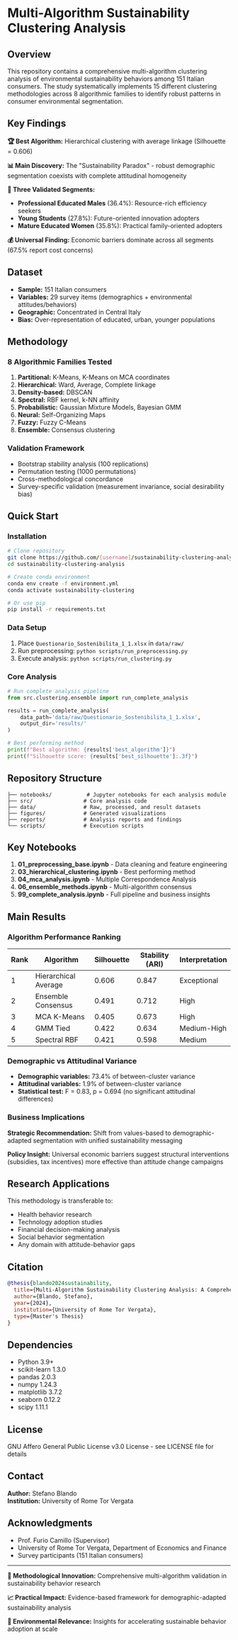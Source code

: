 # Multi-Algorithm Sustainability Clustering Analysis

## Overview

This repository contains a comprehensive multi-algorithm clustering analysis of environmental sustainability behaviors among 151 Italian consumers. The study systematically implements 15 different clustering methodologies across 8 algorithmic families to identify robust patterns in consumer environmental segmentation.

## Key Findings

**🏆 Best Algorithm:** Hierarchical clustering with average linkage (Silhouette = 0.606)

**📊 Main Discovery:** The "Sustainability Paradox" - robust demographic segmentation coexists with complete attitudinal homogeneity

**👥 Three Validated Segments:**
- **Professional Educated Males** (36.4%): Resource-rich efficiency seekers
- **Young Students** (27.8%): Future-oriented innovation adopters  
- **Mature Educated Women** (35.8%): Practical family-oriented adopters

**💰 Universal Finding:** Economic barriers dominate across all segments (67.5% report cost concerns)

## Dataset

- **Sample:** 151 Italian consumers
- **Variables:** 29 survey items (demographics + environmental attitudes/behaviors)
- **Geographic:** Concentrated in Central Italy
- **Bias:** Over-representation of educated, urban, younger populations

## Methodology

### 8 Algorithmic Families Tested
1. **Partitional:** K-Means, K-Means on MCA coordinates
2. **Hierarchical:** Ward, Average, Complete linkage
3. **Density-based:** DBSCAN
4. **Spectral:** RBF kernel, k-NN affinity
5. **Probabilistic:** Gaussian Mixture Models, Bayesian GMM
6. **Neural:** Self-Organizing Maps
7. **Fuzzy:** Fuzzy C-Means
8. **Ensemble:** Consensus clustering

### Validation Framework
- Bootstrap stability analysis (100 replications)
- Permutation testing (1000 permutations)
- Cross-methodological concordance
- Survey-specific validation (measurement invariance, social desirability bias)

## Quick Start

### Installation

```bash
# Clone repository
git clone https://github.com/[username]/sustainability-clustering-analysis.git
cd sustainability-clustering-analysis

# Create conda environment
conda env create -f environment.yml
conda activate sustainability-clustering

# Or use pip
pip install -r requirements.txt
```

### Data Setup

1. Place `Questionario_Sostenibilita_1_1.xlsx` in `data/raw/`
2. Run preprocessing: `python scripts/run_preprocessing.py`
3. Execute analysis: `python scripts/run_clustering.py`

### Core Analysis

```python
# Run complete analysis pipeline
from src.clustering.ensemble import run_complete_analysis

results = run_complete_analysis(
    data_path='data/raw/Questionario_Sostenibilita_1_1.xlsx',
    output_dir='results/'
)

# Best performing method
print(f"Best algorithm: {results['best_algorithm']}")
print(f"Silhouette score: {results['best_silhouette']:.3f}")
```

## Repository Structure

```
├── notebooks/           # Jupyter notebooks for each analysis module
├── src/                # Core analysis code
├── data/               # Raw, processed, and result datasets
├── figures/            # Generated visualizations
├── reports/            # Analysis reports and findings
└── scripts/            # Execution scripts
```

## Key Notebooks

1. **01_preprocessing_base.ipynb** - Data cleaning and feature engineering
2. **03_hierarchical_clustering.ipynb** - Best performing method
3. **04_mca_analysis.ipynb** - Multiple Correspondence Analysis
4. **06_ensemble_methods.ipynb** - Multi-algorithm consensus
5. **99_complete_analysis.ipynb** - Full pipeline and business insights

## Main Results

### Algorithm Performance Ranking

| Rank | Algorithm | Silhouette | Stability (ARI) | Interpretation |
|------|-----------|------------|-----------------|----------------|
| 1 | Hierarchical Average | 0.606 | 0.847 | Exceptional |
| 2 | Ensemble Consensus | 0.491 | 0.712 | High |
| 3 | MCA K-Means | 0.405 | 0.673 | High |
| 4 | GMM Tied | 0.422 | 0.634 | Medium-High |
| 5 | Spectral RBF | 0.421 | 0.598 | Medium |

### Demographic vs Attitudinal Variance

- **Demographic variables:** 73.4% of between-cluster variance
- **Attitudinal variables:** 1.9% of between-cluster variance
- **Statistical test:** F = 0.83, p = 0.694 (no significant attitudinal differences)

### Business Implications

**Strategic Recommendation:** Shift from values-based to demographic-adapted segmentation with unified sustainability messaging

**Policy Insight:** Universal economic barriers suggest structural interventions (subsidies, tax incentives) more effective than attitude change campaigns

## Research Applications

This methodology is transferable to:
- Health behavior research
- Technology adoption studies  
- Financial decision-making analysis
- Social behavior segmentation
- Any domain with attitude-behavior gaps

## Citation

```bibtex
@thesis{blando2024sustainability,
  title={Multi-Algorithm Sustainability Clustering Analysis: A Comprehensive Empirical Investigation of Consumer Environmental Behavior Segmentation},
  author={Blando, Stefano},
  year={2024},
  institution={University of Rome Tor Vergata},
  type={Master's Thesis}
}
```

## Dependencies

- Python 3.9+
- scikit-learn 1.3.0
- pandas 2.0.3
- numpy 1.24.3
- matplotlib 3.7.2
- seaborn 0.12.2
- scipy 1.11.1

## License

GNU Affero General Public License v3.0 License - see LICENSE file for details

## Contact

**Author:** Stefano Blando  
**Institution:** University of Rome Tor Vergata  

## Acknowledgments

- Prof. Furio Camillo (Supervisor)
- University of Rome Tor Vergata, Department of Economics and Finance
- Survey participants (151 Italian consumers)

---

**🔬 Methodological Innovation:** Comprehensive multi-algorithm validation in sustainability behavior research

**📈 Practical Impact:** Evidence-based framework for demographic-adapted sustainability analysis

**🌱 Environmental Relevance:** Insights for accelerating sustainable behavior adoption at scale
